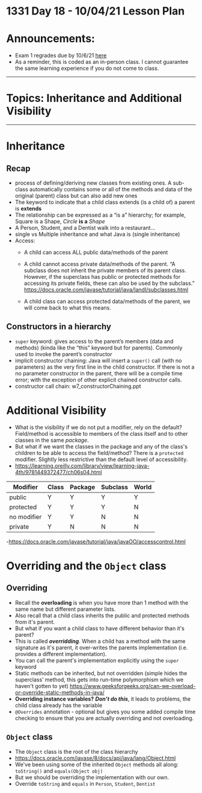 # 1331 Day 18 - 10/04/21 Lesson Plan

# Announcements:
- Exam 1 regrades due by 10/6/21 [here](https://forms.office.com/Pages/ResponsePage.aspx?id=u5ghSHuuJUuLem1_Mvqgg116w8wwfSRJtFsYJ4T2CRtUOEhDQ1MzV1hHSldWR0g3UFRFVENIQzBPNiQlQCN0PWcu)
- As a reminder, this is coded as an in-person class. I cannot guarantee the same learning experience if you do not come to class.

---

# Topics: Inheritance and Additional Visibility 

---

# Inheritance
## Recap
- process of defining/deriving new classes from existing ones. A sub-class automatically contains some or all of the methods and data of the original (parent) class but can also add new ones
- The keyword to indicate that a child class extends (is a child of) a parent is **extends**
- The relationship can be expressed as a “is a” hierarchy; for example, Square is a Shape, *Circle* **is a** *Shape*
- A Person, Student, and a Dentist walk into a restaurant...
- single vs Multiple inheritance and what Java is (single inheritance)
- Access:
    - A child can access ALL public data/methods of the parent

    - A child cannot access private data/methods of the parent. “A subclass does not inherit the private members of its parent class. However, if the superclass has public or protected methods for accessing its private fields, these can also be used by the subclass.” https://docs.oracle.com/javase/tutorial/java/IandI/subclasses.html  

    - A child class can access protected data/methods of the parent, we will come back to what this means.
## Constructors in a hierarchy
- `super` keyword: gives access to the parent’s members (data and methods) (kinda like the “this” keyword but for parents). Commonly used to invoke the parent’s constructor
- implicit constructor chaining: Java will insert a `super()` call (with no parameters) as the very first line in the child constructor. If there is not a no parameter constructor in the parent, there will be a compile time error; with the exception of other explicit chained constructor calls.
- constructor call chain: w7_constructorChaining.ppt


# Additional Visibility
- What is the visibility if we do not put a modifier, rely on the default? Field/method is accessible to members of the class itself and to other classes in the same *package*.
- But what if we want the classes in the package and any of the class's children to be able to access the field/method? There is a `protected` modifier. Slightly less restrictive than the default level of accessibility.
- https://learning.oreilly.com/library/view/learning-java-4th/9781449372477/ch06s04.html


|Modifier 	|Class 	| Package 	|Subclass 	|World|
| --- | --- | --- | --- | --- |
|public 	|Y 	|Y 	|Y 	|Y|
|protected 	|Y 	|Y 	|Y 	|N|
|no modifier 	|Y 	|Y 	|N 	|N|
|private 	|Y 	|N 	|N 	|N|

-https://docs.oracle.com/javase/tutorial/java/javaOO/accesscontrol.html

# Overriding and the `Object` class
## Overriding
- Recall the **overloading** is when you have more than 1 method with the same name but different parameter lists.
- Also recall that a child class inherits the public and protected methods from it's parent.
- But what if you want a child class to have different behavior than it's parent?
- This is called ***overridding***. When a child has a method with the same signature as it's parent, it over-writes the parents implementation (i.e. provides a different implementation).
- You can call the parent's implementation explicitly using the `super` keyword
- Static methods can be inherited, but not overridden (simple hides the superclass’ method, this gets into run-time polymorphism which we haven't gotten to yet) https://www.geeksforgeeks.org/can-we-overload-or-override-static-methods-in-java/
- **Overriding instance variables?** ***Don’t do this***, it leads to problems, the child class already has the variable 
- `@Overrides` annotation - optional but gives you some added compile time checking to ensure that you are actually overriding and not overloading. 

## `Object` class
- The `Object` class is the root of the class hierarchy
- https://docs.oracle.com/javase/8/docs/api/java/lang/Object.html
- We've been using some of the inherited `Object` methods all along: `toString()` and `equals(Object obj)`
- But we should be overriding the implementation with our own.
- Override `toString` and `equals` in `Person`, `Student`, `Dentist`
